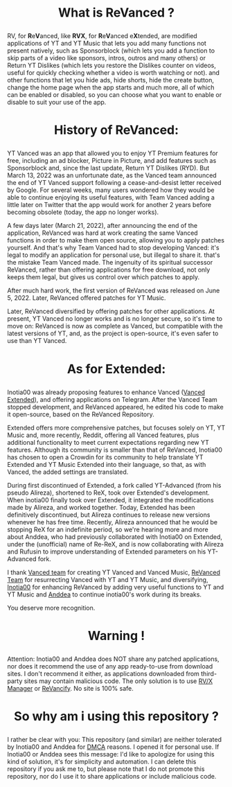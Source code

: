 # <p align="center"> What is ReVanced ?

RV, for **R**e**V**anced, like **RVX**, for **R**e**V**anced e**X**tended, are modified applications of YT and YT Music  that lets you add many functions not present natively, such as Sponsorblock (which lets you add a function to skip parts of a video like sponsors, intros, outros and many others) or Return YT Dislikes (which lets you restore the Dislikes counter on videos, useful for quickly checking whether a video is worth watching or not). and other functions that let you hide ads, hide shorts, hide the create button, change the home page when the app starts and much more, all of which can be enabled or disabled, so you can choose what you want to enable or disable to suit your use of the app.

# <p align="center"> History of ReVanced:

YT Vanced was an app that allowed you to enjoy YT Premium features for free, including an ad blocker, Picture in Picture, and add features such as Sponsorblock and, since the last update, Return YT Dislikes (RYD). But March 13, 2022 was an unfortunate date, as the Vanced team announced the end of YT Vanced support following a cease-and-desist letter received by Google. For several weeks, many users wondered how they would be able to continue enjoying its useful features, with Team Vanced adding a little later on Twitter that the app would work for another 2 years before becoming obsolete (today, the app no longer works).

A few days later (March 21, 2022), after announcing the end of the application, ReVanced was hard at work creating the same Vanced functions in order to make them open source, allowing you to apply patches yourself. And that's why Team Vanced had to stop developing Vanced: it's legal to modify an application for personal use, but illegal to share it. that's the mistake Team Vanced made. The ingenuity of its spiritual successor ReVanced, rather than offering applications for free download, not only keeps them legal, but gives us control over which patches to apply.

After much hard work, the first version of ReVanced was released on June 5, 2022. Later, ReVanced offered patches for YT Music.

Later, ReVanced diversified by offering patches for other applications. At present, YT Vanced no longer works and is no longer secure, so it's time to move on: ReVanced is now as complete as Vanced, but compatible with the latest versions of YT, and, as the project is open-source, it's even safer to use than YT Vanced.

# <p align="center"> As for Extended:
Inotia00 was already proposing features to enhance Vanced ([Vanced Extended](https://t.me/vanced_mod_archive)), and offering applications on Telegram.
After the Vanced Team stopped development, and ReVanced appeared, he edited his code to make it open-source, based on the ReVanced Repository.

Extended offers more comprehensive patches, but focuses solely on YT, YT Music and, more recently, Reddit, offering all Vanced features, plus additional functionality to meet current expectations regarding new YT features. Although its community is smaller than that of ReVanced, Inotia00 has chosen to open a Crowdin for its community to help translate YT Extended and YT Music Extended into their language, so that, as with Vanced, the added settings are translated.

During first discontinued of Extended, a fork called YT-Advanced (from his pseudo Alireza), shortened to ReX, took over Extended's development.
When inotia00 finally took over Extended, it integrated the modifications made by Alireza, and worked together.
Today, Extended has been definitively discontinued, but Alireza continues to release new versions whenever he has free time. Recently, Alireza announced that he would be stopping ReX for an indefinite period, so we're hearing more and more about Anddea, who had previously collaborated with Inotia00 on Extended, under the (unofficial) name of Re-ReX, and is now collaborating with Alireza and Rufusin to improve understanding of Extended parameters on his YT-Advanced fork.

I thank [Vanced team](https://github.com/TeamVanced) for creating YT Vanced and Vanced Music, [ReVanced Team](https://github.com/ReVanced) for resurrecting Vanced with YT and YT Music, and diversifying, [Inotia00](https://github.com/inotia00) for enhancing ReVanced by adding very useful functions to YT and YT Music  and [Anddea](https://github.com/Anddea) to continue inotia00's work during its breaks.

You deserve more recognition.

# <p align="center"> Warning !

Attention: Inotia00 and Anddea does NOT share any patched applications, nor does it recommend the use of any app ready-to-use from download sites. I don't recommend it either, as applications downloaded from third-party sites may contain malicious code. The only solution is to use [RV/X Manager](https://github.com/Kevinr99089/Extended.Builder/blob/main/install.md#for-installing-with-revanced-manager-please-follow-this-tutorial) or [ReVancify](https://github.com/Kevinr99089/Extended.Builder/blob/main/install.md#for-installing-with-revancify-please-follow-this-tutorial). No site is 100% safe.

# <p align="center"> So why am i using this repository ?

I rather be clear with you: This repository (and similar)  are neither tolerated by Inotia00 and Anddea for [DMCA](https://en.m.wikipedia.org/wiki/Digital_Millennium_Copyright_Act) reasons. I opened it for personal use. If Inotia00 or Anddea sees this message: I'd like to apologize for using this kind of solution, it's for simplicity and automation. I can delete this repository if you ask me to, but please note that I do not promote this repository, nor do I use it to share applications or include malicious code.
